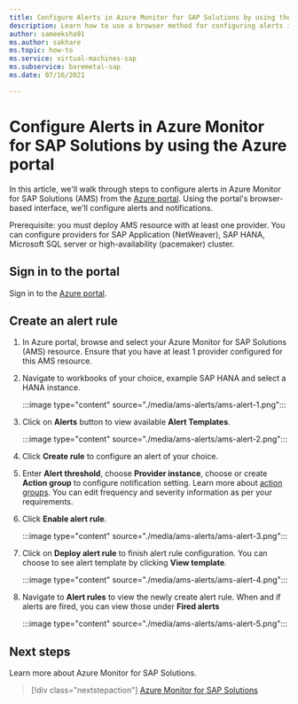 ```yaml
---
title: Configure Alerts in Azure Monitor for SAP Solutions by using the Azure portal
description: Learn how to use a browser method for configuring alerts in Azure Monitor for SAP Solutions.
author: sameeksha91
ms.author: sakhare
ms.topic: how-to
ms.service: virtual-machines-sap
ms.subservice: baremetal-sap
ms.date: 07/16/2021

---	
```


# Configure Alerts in Azure Monitor for SAP Solutions by using the Azure portal

In this article, we'll walk through steps to configure alerts in Azure Monitor for SAP Solutions (AMS) from the [Azure portal](https://azure.microsoft.com/features/azure-portal). Using the portal's browser-based interface, we'll configure alerts and notifications.

Prerequisite: you must deploy AMS resource with at least one provider. You can configure providers for SAP Application (NetWeaver), SAP HANA, Microsoft SQL server or high-availability (pacemaker) cluster. 

## Sign in to the portal

Sign in to the [Azure portal](https://portal.azure.com).

## Create an alert rule

1.	In Azure portal, browse and select your Azure Monitor for SAP Solutions (AMS) resource. Ensure that you have at least 1 provider configured for this AMS resource. 
2.	Navigate to workbooks of your choice, example SAP HANA and select a HANA instance.

    :::image type="content" source="./media/ams-alerts/ams-alert-1.png":::
  
3.	Click on **Alerts** button to view available **Alert Templates**.

    :::image type="content" source="./media/ams-alerts/ams-alert-2.png":::
    
4.	Click **Create rule** to configure an alert of your choice.
5.	Enter **Alert threshold**, choose **Provider instance**, choose or create **Action group** to configure notification setting. Learn more about [action groups](https://docs.microsoft.com/en-us/azure/azure-monitor/alerts/action-groups). You can edit frequency and severity information as per your requirements.
6.	Click **Enable alert rule**.

    :::image type="content" source="./media/ams-alerts/ams-alert-3.png":::
    
7.	Click on **Deploy alert rule** to finish alert rule configuration. You can choose to see alert template by clicking **View template**.

    :::image type="content" source="./media/ams-alerts/ams-alert-4.png":::
    
8.	Navigate to **Alert rules** to view the newly create alert rule. When and if alerts are fired, you can view those under **Fired alerts**

    :::image type="content" source="./media/ams-alerts/ams-alert-5.png":::

## Next steps

Learn more about Azure Monitor for SAP Solutions.

> [!div class="nextstepaction"]
> [Azure Monitor for SAP Solutions](azure-monitor-overview.md)
